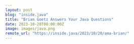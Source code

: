 ```yaml
---
layout: post
blog: "inside.java"
title: "Brian Goetz Answers Your Java Questions"
date: 2023-10-20T00:00:00Z
image: images/java.png
remote_url: "https://inside.java/2023/10/20/ama-brian/"
---
```

